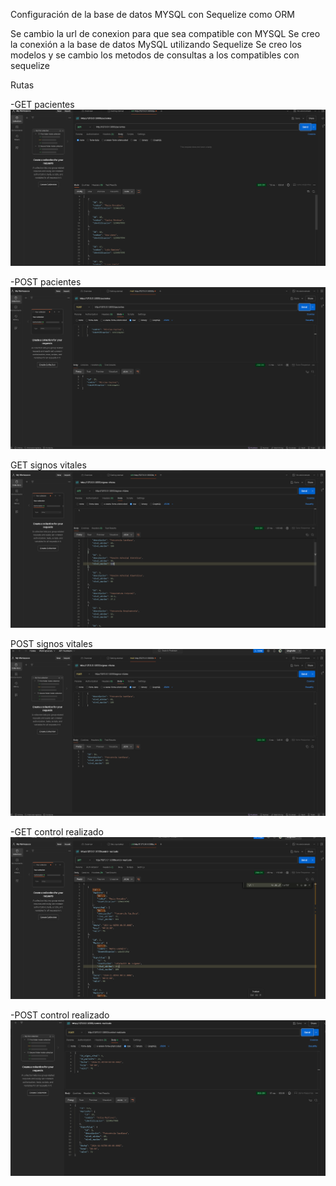 Configuración de la base de datos MYSQL con Sequelize como ORM

Se cambio la url de conexion para que sea compatible con MYSQL
Se creo la conexión a la base de datos MySQL utilizando Sequelize
Se creo los modelos y se cambio los metodos de consultas a los compatibles con sequelize

Rutas

-GET pacientes
![getPaciente](imgs/get_pacientes.png)

-POST pacientes 
![getPaciente](imgs/post_pacientes.png)

GET signos vitales
![get_signos-vitales](imgs/get_signos-vitales.png)

POST signos vitales
![post_signos-vitales](imgs/post_signos-vitales.png)

-GET control realizado
![getControlRealizado](imgs/get_controlRealizado.png)

-POST control realizado 
![postControlRealizado](imgs/post_controlRealizado.png)

